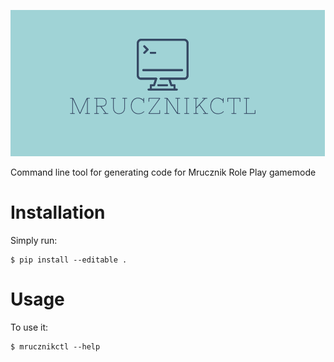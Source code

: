 ![Logo](logo.png)

Command line tool for generating code for Mrucznik Role Play gamemode


# Installation

Simply run:

    $ pip install --editable .


# Usage

To use it:

    $ mrucznikctl --help

